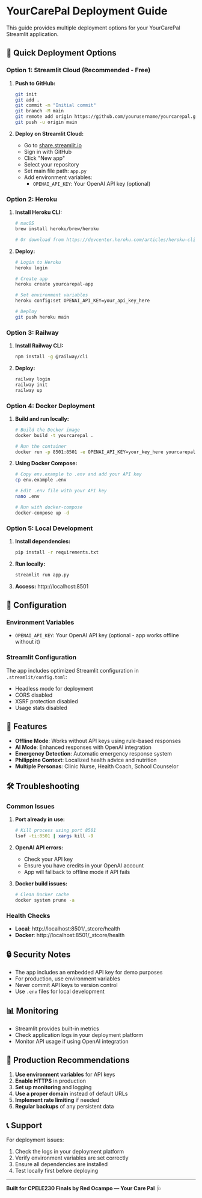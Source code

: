 # YourCarePal Deployment Guide

This guide provides multiple deployment options for your YourCarePal Streamlit application.

## 🚀 Quick Deployment Options

### Option 1: Streamlit Cloud (Recommended - Free)

1. **Push to GitHub:**
   ```bash
   git init
   git add .
   git commit -m "Initial commit"
   git branch -M main
   git remote add origin https://github.com/yourusername/yourcarepal.git
   git push -u origin main
   ```

2. **Deploy on Streamlit Cloud:**
   - Go to [share.streamlit.io](https://share.streamlit.io)
   - Sign in with GitHub
   - Click "New app"
   - Select your repository
   - Set main file path: `app.py`
   - Add environment variables:
     - `OPENAI_API_KEY`: Your OpenAI API key (optional)

### Option 2: Heroku

1. **Install Heroku CLI:**
   ```bash
   # macOS
   brew install heroku/brew/heroku
   
   # Or download from https://devcenter.heroku.com/articles/heroku-cli
   ```

2. **Deploy:**
   ```bash
   # Login to Heroku
   heroku login
   
   # Create app
   heroku create yourcarepal-app
   
   # Set environment variables
   heroku config:set OPENAI_API_KEY=your_api_key_here
   
   # Deploy
   git push heroku main
   ```

### Option 3: Railway

1. **Install Railway CLI:**
   ```bash
   npm install -g @railway/cli
   ```

2. **Deploy:**
   ```bash
   railway login
   railway init
   railway up
   ```

### Option 4: Docker Deployment

1. **Build and run locally:**
   ```bash
   # Build the Docker image
   docker build -t yourcarepal .
   
   # Run the container
   docker run -p 8501:8501 -e OPENAI_API_KEY=your_key_here yourcarepal
   ```

2. **Using Docker Compose:**
   ```bash
   # Copy env.example to .env and add your API key
   cp env.example .env
   
   # Edit .env file with your API key
   nano .env
   
   # Run with docker-compose
   docker-compose up -d
   ```

### Option 5: Local Development

1. **Install dependencies:**
   ```bash
   pip install -r requirements.txt
   ```

2. **Run locally:**
   ```bash
   streamlit run app.py
   ```

3. **Access:** http://localhost:8501

## 🔧 Configuration

### Environment Variables

- `OPENAI_API_KEY`: Your OpenAI API key (optional - app works offline without it)

### Streamlit Configuration

The app includes optimized Streamlit configuration in `.streamlit/config.toml`:
- Headless mode for deployment
- CORS disabled
- XSRF protection disabled
- Usage stats disabled

## 📱 Features

- **Offline Mode**: Works without API keys using rule-based responses
- **AI Mode**: Enhanced responses with OpenAI integration
- **Emergency Detection**: Automatic emergency response system
- **Philippine Context**: Localized health advice and nutrition
- **Multiple Personas**: Clinic Nurse, Health Coach, School Counselor

## 🛠️ Troubleshooting

### Common Issues

1. **Port already in use:**
   ```bash
   # Kill process using port 8501
   lsof -ti:8501 | xargs kill -9
   ```

2. **OpenAI API errors:**
   - Check your API key
   - Ensure you have credits in your OpenAI account
   - App will fallback to offline mode if API fails

3. **Docker build issues:**
   ```bash
   # Clean Docker cache
   docker system prune -a
   ```

### Health Checks

- **Local**: http://localhost:8501/_stcore/health
- **Docker**: http://localhost:8501/_stcore/health

## 🔒 Security Notes

- The app includes an embedded API key for demo purposes
- For production, use environment variables
- Never commit API keys to version control
- Use `.env` files for local development

## 📊 Monitoring

- Streamlit provides built-in metrics
- Check application logs in your deployment platform
- Monitor API usage if using OpenAI integration

## 🚀 Production Recommendations

1. **Use environment variables** for API keys
2. **Enable HTTPS** in production
3. **Set up monitoring** and logging
4. **Use a proper domain** instead of default URLs
5. **Implement rate limiting** if needed
6. **Regular backups** of any persistent data

## 📞 Support

For deployment issues:
1. Check the logs in your deployment platform
2. Verify environment variables are set correctly
3. Ensure all dependencies are installed
4. Test locally first before deploying

---

**Built for CPELE230 Finals by Red Ocampo — Your Care Pal** 🩺
